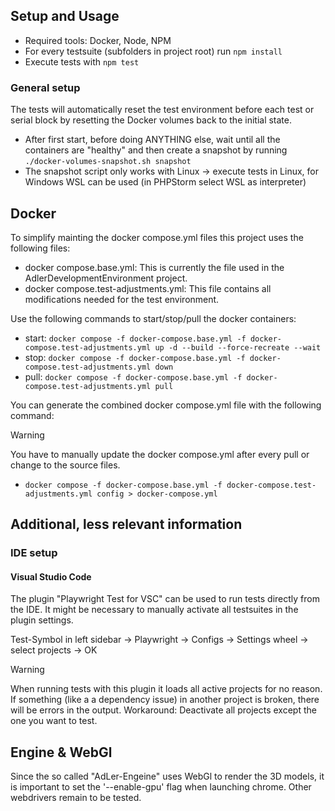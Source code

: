 ## Setup and Usage

- Required tools: Docker, Node, NPM
- For every testsuite (subfolders in project root) run `npm install`
- Execute tests with `npm test`

### General setup

The tests will automatically reset the test environment before each test or serial block by resetting the Docker volumes
back to the initial state.

- After first start, before doing ANYTHING else, wait until all the containers are "healthy" and then create a snapshot
  by
  running `./docker-volumes-snapshot.sh snapshot`
- The snapshot script only works with Linux -> execute tests in Linux, for Windows WSL can be used (in PHPStorm select
  WSL as interpreter)

## Docker

To simplify mainting the docker compose.yml files this project uses the following files:

- docker compose.base.yml: This is currently the file used in the AdlerDevelopmentEnvironment project.
- docker compose.test-adjustments.yml: This file contains all modifications needed for the test environment.

Use the following commands to start/stop/pull the docker containers:

- start:
  `docker compose -f docker-compose.base.yml -f docker-compose.test-adjustments.yml up -d --build --force-recreate --wait`
- stop: `docker compose -f docker-compose.base.yml -f docker-compose.test-adjustments.yml down`
- pull: `docker compose -f docker-compose.base.yml -f docker-compose.test-adjustments.yml pull`

You can generate the combined docker compose.yml file with the following command:

> [!WARNING]
> You have to manually update the docker compose.yml after every pull or change to the source files.

- `docker compose -f docker-compose.base.yml -f docker-compose.test-adjustments.yml config > docker-compose.yml`

## Additional, less relevant information

### IDE setup

#### Visual Studio Code

The plugin "Playwright Test for VSC" can be used to run tests directly from the IDE. It might be necessary to manually
activate all testsuites in the plugin settings.

Test-Symbol in left sidebar -> Playwright -> Configs -> Settings wheel -> select projects -> OK

> [!WARNING]
> When running tests with this plugin it loads all active projects for no reason. If something (like a a dependency
> issue) in another project is broken, there will be errors in the output. Workaround: Deactivate all projects except
> the
> one you want to test.

## Engine & WebGl

Since the so called "AdLer-Engeine" uses WebGl to render the 3D models, it is important to set the '--enable-gpu' flag
when launching chrome. Other webdrivers remain to be tested.
